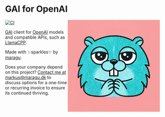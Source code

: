 # GAI for OpenAI

<img src="logo.jpg" alt="Logo" width="300" align="right">

[![CI](https://github.com/maragudk/openai/actions/workflows/ci.yml/badge.svg)](https://github.com/maragudk/openai/actions/workflows/ci.yml)

[GAI](https://github.com/maragudk/gai) client for [OpenAI](https://openai.com) models and compatible APIs, such as [LlamaCPP](https://github.com/ggml-org/llama.cpp).

Made with ✨sparkles✨ by [maragu](https://www.maragu.dev/).

Does your company depend on this project? [Contact me at markus@maragu.dk](mailto:markus@maragu.dk?Subject=Supporting%20your%20project) to discuss options for a one-time or recurring invoice to ensure its continued thriving.
